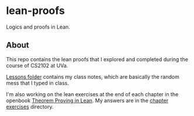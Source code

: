 # lean-proofs

Logics and proofs in Lean.

## About

This repo contains the lean proofs that I explored and completed during the course of CS2102 at UVa.

[Lessons folder](lessons) contains my class notes, which are basically the random mess that I typed in class.

I'm also working on the lean exercises at the end of each chapter in the openbook [Theorem Proving in Lean](https://leanprover.github.io/theorem_proving_in_lean/). My answers are in the [chapter exercises](chapter_exercises) directory.
